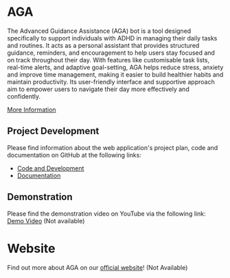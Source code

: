 # AGA

The Advanced Guidance Assistance (AGA) bot is a tool designed specifically to support individuals with ADHD in managing their daily tasks and routines. It acts as a personal assistant that provides structured guidance, reminders, and encouragement to help users stay focused and on track throughout their day. 
With features like customisable task lists, real-time alerts, and adaptive goal-setting, AGA helps reduce stress, anxiety and improve time management, making it easier to build healthier habits and maintain productivity. Its user-friendly interface and supportive approach aim to empower users to navigate their day more effectively and confidently.


[More Information](https://github.com/vedez/aga_documentation/tree/c2342e662b87cc1a2a36910c76278e377d42e977/Documents/Reports)

## Project Development
Please find information about the web application's project plan, code and documentation on GitHub at the following links:
- [Code and Development](https://github.com/vedez/AGA)
- [Documentation](https://github.com/vedez/aga_documentation/tree/c2342e662b87cc1a2a36910c76278e377d42e977/Documents/Reports)


## Demonstration 

Please find the demonstration video on YouTube via the following link: [Demo Video]() (Not available)

# Website
Find out more about AGA on our [official website](https://aga-website-cb757.web.app/)! (Not Available) 


 
